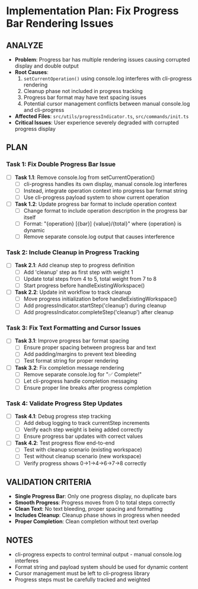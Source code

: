 # Implementation Plan: Fix Progress Bar Rendering Issues

## ANALYZE

- **Problem**: Progress bar has multiple rendering issues causing corrupted display and double output
- **Root Causes**:
  1. `setCurrentOperation()` using console.log interferes with cli-progress rendering
  2. Cleanup phase not included in progress tracking
  3. Progress bar format may have text spacing issues
  4. Potential cursor management conflicts between manual console.log and cli-progress
- **Affected Files**: `src/utils/progressIndicator.ts`, `src/commands/init.ts`
- **Critical Issues**: User experience severely degraded with corrupted progress display

## PLAN

### Task 1: Fix Double Progress Bar Issue

- [ ] **Task 1.1**: Remove console.log from setCurrentOperation()
  - [ ] cli-progress handles its own display, manual console.log interferes
  - [ ] Instead, integrate operation context into progress bar format string
  - [ ] Use cli-progress payload system to show current operation

- [ ] **Task 1.2**: Update progress bar format to include operation context
  - [ ] Change format to include operation description in the progress bar itself
  - [ ] Format: "{operation} [{bar}] {value}/{total}" where {operation} is dynamic
  - [ ] Remove separate console.log output that causes interference

### Task 2: Include Cleanup in Progress Tracking

- [ ] **Task 2.1**: Add cleanup step to progress definition
  - [ ] Add 'cleanup' step as first step with weight 1
  - [ ] Update total steps from 4 to 5, total weight from 7 to 8
  - [ ] Start progress before handleExistingWorkspace()

- [ ] **Task 2.2**: Update init workflow to track cleanup
  - [ ] Move progress initialization before handleExistingWorkspace()
  - [ ] Add progressIndicator.startStep('cleanup') during cleanup
  - [ ] Add progressIndicator.completeStep('cleanup') after cleanup

### Task 3: Fix Text Formatting and Cursor Issues

- [ ] **Task 3.1**: Improve progress bar format spacing
  - [ ] Ensure proper spacing between progress bar and text
  - [ ] Add padding/margins to prevent text bleeding
  - [ ] Test format string for proper rendering

- [ ] **Task 3.2**: Fix completion message rendering
  - [ ] Remove separate console.log for "✅ Complete!"
  - [ ] Let cli-progress handle completion messaging
  - [ ] Ensure proper line breaks after progress completion

### Task 4: Validate Progress Step Updates

- [ ] **Task 4.1**: Debug progress step tracking
  - [ ] Add debug logging to track currentStep increments
  - [ ] Verify each step weight is being added correctly
  - [ ] Ensure progress bar updates with correct values

- [ ] **Task 4.2**: Test progress flow end-to-end
  - [ ] Test with cleanup scenario (existing workspace)
  - [ ] Test without cleanup scenario (new workspace)
  - [ ] Verify progress shows 0->1->4->6->7->8 correctly

## VALIDATION CRITERIA

- **Single Progress Bar**: Only one progress display, no duplicate bars
- **Smooth Progress**: Progress moves from 0 to total steps correctly
- **Clean Text**: No text bleeding, proper spacing and formatting
- **Includes Cleanup**: Cleanup phase shows in progress when needed
- **Proper Completion**: Clean completion without text overlap

## NOTES

- cli-progress expects to control terminal output - manual console.log interferes
- Format string and payload system should be used for dynamic content
- Cursor management must be left to cli-progress library
- Progress steps must be carefully tracked and weighted
